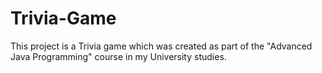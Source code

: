 # Trivia-Game
This project is a Trivia game which was created as part of the "Advanced Java Programming" course in my University studies.
